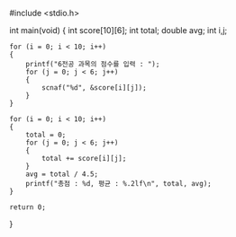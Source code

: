#include <stdio.h>

int main(void)
{
    int score[10][6];
    int total;
    double avg;
    int i,j;
    
    for (i = 0; i < 10; i++)
    {
        printf("6전공 과목의 점수를 입력 : ");
        for (j = 0; j < 6; j++)
        {
            scnaf("%d", &score[i][j]);
        }
    }
    
    for (i = 0; i < 10; i++)
    {
        total = 0;
        for (j = 0; j < 6; j++)
        {
            total += score[i][j];
        }
        avg = total / 4.5;
        printf("총점 : %d, 평균 : %.2lf\n", total, avg);
    }
    
    return 0;
}
